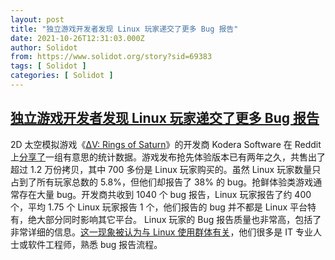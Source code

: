 ```yaml
---
layout: post
title: "独立游戏开发者发现 Linux 玩家递交了更多 Bug 报告"
date: 2021-10-26T12:31:03.000Z
author: Solidot
from: https://www.solidot.org/story?sid=69383
tags: [ Solidot ]
categories: [ Solidot ]
---
```

<!--1635251463000-->
[独立游戏开发者发现 Linux 玩家递交了更多 Bug 报告](https://www.solidot.org/story?sid=69383)
------

<div>
2D 太空模拟游戏《<a href="https://store.steampowered.com/app/846030/V_Rings_of_Saturn/" target="_blank">ΔV: Rings of Saturn</a>》的开发商 Kodera Software 在 Reddit 上<a href="https://www.reddit.com/r/gamedev/comments/qeqn3b/despite_having_just_58_sales_over_38_of_bug/">分享了</a>一组有意思的统计数据。游戏发布抢先体验版本已有两年之久，共售出了超过 1.2 万份拷贝，其中 700 多份是 Linux 玩家购买的。虽然 Linux 玩家数量只占到了所有玩家总数的 5.8%，但他们却报告了 38% 的 bug。抢鲜体验类游戏通常存在大量 bug。开发商共收到 1040 个 bug 报告，Linux 玩家报告了约 400 个，平均 1.75 个 Linux 玩家报告 1 个，他们报告的 bug 并不都是 Linux 平台特有，绝大部分同时影响其它平台。 Linux 玩家的 Bug 报告质量也非常高，包括了非常详细的信息。<a href="https://linux.slashdot.org/story/21/10/25/2157215/indie-dev-finds-that-linux-users-generate-more-better-bug-reports" target="_blank">这一现象被认为与 Linux 使用群体有关</a>，他们很多是 IT 专业人士或软件工程师，熟悉 bug 报告流程。
</div>
